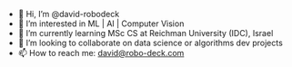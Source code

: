 - 👋 Hi, I’m @david-robodeck
- 👀 I’m interested in ML | AI | Computer Vision
- 🌱 I’m currently learning MSc CS at Reichman University (IDC), Israel
- 💞️ I’m looking to collaborate on data science or algorithms dev projects
- 📫 How to reach me: david@robo-deck.com

<!---
david-robodeck/david-robodeck is a ✨ special ✨ repository because its `README.md` (this file) appears on your GitHub profile.
You can click the Preview link to take a look at your changes.
--->
